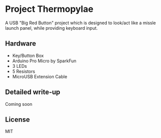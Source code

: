Project Thermopylae
===========
A USB "Big Red Button" project which is designed to look/act like a missle launch panel, while providing keyboard input.

## Hardware
* Key/Button Box
* Arduino Pro Micro by SparkFun
* 3 LEDs
* 5 Resistors
* MicroUSB Extension Cable

## Detailed write-up
Coming soon

## License
MIT
